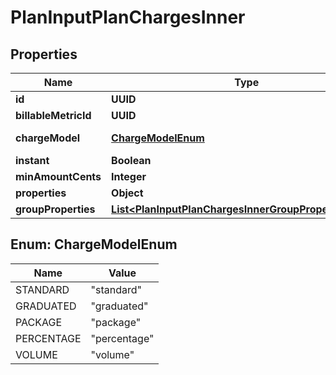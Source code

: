 

# PlanInputPlanChargesInner


## Properties

| Name | Type | Description | Notes |
|------------ | ------------- | ------------- | -------------|
|**id** | **UUID** |  |  [optional] |
|**billableMetricId** | **UUID** |  |  [optional] |
|**chargeModel** | [**ChargeModelEnum**](#ChargeModelEnum) | Charge model type |  [optional] |
|**instant** | **Boolean** |  |  [optional] |
|**minAmountCents** | **Integer** |  |  [optional] |
|**properties** | **Object** |  |  [optional] |
|**groupProperties** | [**List&lt;PlanInputPlanChargesInnerGroupPropertiesInner&gt;**](PlanInputPlanChargesInnerGroupPropertiesInner.md) |  |  [optional] |



## Enum: ChargeModelEnum

| Name | Value |
|---- | -----|
| STANDARD | &quot;standard&quot; |
| GRADUATED | &quot;graduated&quot; |
| PACKAGE | &quot;package&quot; |
| PERCENTAGE | &quot;percentage&quot; |
| VOLUME | &quot;volume&quot; |




